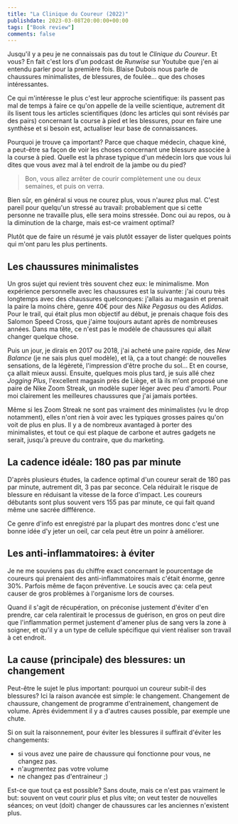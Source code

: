 ```yaml
---
title: "La Clinique du Coureur (2022)"
publishdate: 2023-03-08T20:00:00+00:00
tags: ["Book review"]
comments: false
---
```


Jusqu'il y a peu je ne connaissais pas du tout le _Clinique du Coureur_. Et vous? En fait c'est lors d'un podcast de _Runwise_ sur Youtube que j'en ai entendu parler pour la première fois. Blaise Dubois nous parle de chaussures minimalistes, de blessures, de foulée... que des choses intéressantes.

Ce qui m'intéresse le plus c'est leur approche scientifique: ils passent pas mal de temps à faire ce qu'on appelle de la veille scientique, autrement dit ils lisent tous les articles scientifiques (donc les articles qui sont révisés par des pairs) concernant la course à pied et les blessures, pour en faire une synthèse et si besoin est, actualiser leur base de connaissances.

Pourquoi je trouve ça important? Parce que chaque médecin, chaque kiné, a peut-être sa façon de voir les choses concernant une blessure associée à la course à pied. Quelle est la phrase typique d'un médecin lors que vous lui dites que vous avez mal à tel endroit de la jambe ou du pied?

> Bon, vous allez arrêter de courir complètement une ou deux semaines, et puis on verra.

Bien sûr, en général si vous ne courez plus, vous n'aurez plus mal. C'est pareil pour quelqu'un stressé au travail: probablement que si cette personne ne travaille plus, elle sera moins stressée. Donc oui au repos, ou à la diminution de la charge, mais est-ce vraiment optimal?

Plutôt que de faire un résumé je vais plutôt essayer de lister quelques points qui m'ont paru les plus pertinents.

## Les chaussures minimalistes

Un gros sujet qui revient très souvent chez eux: le minimalisme. Mon expérience personnelle avec les chaussures est la suivante: j'ai couru très longtemps avec des chaussures quelconques: j'allais au magasin et prenait la paire la moins chère, genre 40€ pour des _Nike Pegasus_ ou des _Adidas_. Pour le trail, qui était plus mon objectif au début, je prenais chaque fois des Salomon Speed Cross, que j'aime toujours autant après de nombreuses années. Dans ma tête, ce n'est pas le modèle de chaussures qui allait changer quelque chose.

Puis un jour, je dirais en 2017 ou 2018, j'ai acheté une paire _rapide_, des _New Balance_ (je ne sais plus quel modèle), et là, ça a tout changé: de nouvelles sensations, de la légèreté, l'impression d'être proche du sol... Et en course, ça allait mieux aussi. Ensuite, quelques mois plus tard, je suis allé chez _Jogging Plus_, l'excellent magasin près de Liège, et là ils m'ont proposé une paire de Nike Zoom Streak, un modèle super léger avec peu d'amorti. Pour moi clairement les meilleures chaussures que j'ai jamais portées. 

Même si les Zoom Streak ne sont pas vraiment des minimalistes (vu le drop notamment), elles n'ont rien à voir avec les typiques grosses paires qu'on voit de plus en plus. Il y a de nombreux avantaged à porter des minimalistes, et tout ce qui est plaque de carbone et autres gadgets ne serait, jusqu'à preuve du contraire, que du marketing. 

## La cadence idéale: 180 pas par minute

D'après plusieurs études, la cadence optimal d'un coureur serait de 180 pas par minute, autrement dit, 3 pas par seconce. Cela réduirait le risque de blessure en réduisant la vitesse de la force d'impact. Les coureurs débutants sont plus souvent vers 155 pas par minute, ce qui fait quand même une sacrée diffférence. 

Ce genre d'info est enregistré par la plupart des montres donc c'est une bonne idée d'y jeter un oeil, car cela peut être un poinr à améliorer. 

## Les anti-inflammatoires: à éviter

Je ne me souviens pas du chiffre exact concernant le pourcentage de coureurs qui prenaient des anti-inflammatoires mais c'était énorme, genre 30%. Parfois même de façon préventive. Le soucis avec ça: cela peut causer de gros problèmes à l'organisme lors de courses.

Quand il s'agit de récupération, on préconise justement d'éviter d'en prendre, car cela ralentirait le processus de guérison, en gros on peut dire que l'inflammation permet justement d'amener plus de sang vers la zone à soigner, et qu'il y a un type de cellule spécifique qui vient réaliser son travail à cet endroit.

## La cause (principale) des blessures: un changement

Peut-être le sujet le plus important: pourquoi un coureur subit-il des blessures? Ici la raison avancée est simple: le changement. Changement de chaussure, changement de programme d'entrainement, changement de volume. Après évidemment il y a d'autres causes possible, par exemple une chute.

Si on suit la raisonnement, pour éviter les blessures il suffirait d'éviter les changements:
- si vous avez une paire de chaussure qui fonctionne pour vous, ne changez pas.
- n'augmentez pas votre volume
- ne changez pas d'entraineur ;)

Est-ce que tout ça est possible? Sans doute, mais ce n'est pas vraiment le but: souvent on veut courir plus et plus vite; on veut tester de nouvelles séances; on veut (doit) changer de chaussures car les anciennes n'existent plus. 